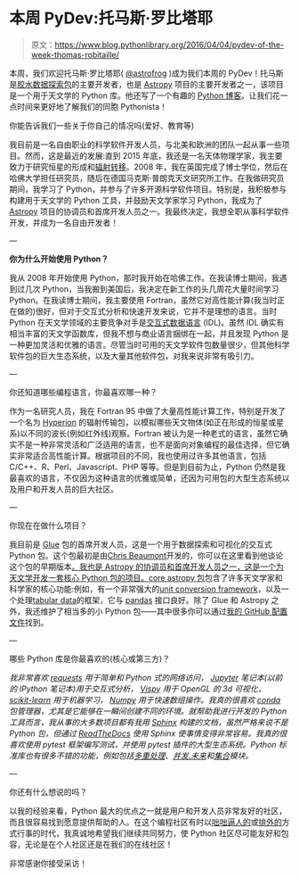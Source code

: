 # 本周 PyDev:托马斯·罗比塔耶

> 原文：<https://www.blog.pythonlibrary.org/2016/04/04/pydev-of-the-week-thomas-robitaille/>

本周，我们欢迎托马斯·罗比塔耶( [@astrofrog](http://twitter.com/astrofrog) )成为我们本周的 PyDev！托马斯是[胶水数据探索包](http://www.glueviz.org/en/stable/)的主要开发者，也是 [Astropy](http://astropy.org/) 项目的主要开发者之一，该项目是一个用于天文学的 Python 库。他还写了一个有趣的 [Python 博客](http://astrofrog.github.io/)。让我们花一点时间来更好地了解我们的同胞 Pythonista！

你能告诉我们一些关于你自己的情况吗(爱好、教育等)

我目前是一名自由职业的科学软件开发人员，与北美和欧洲的团队一起从事一些项目。然而，这是最近的发展:直到 2015 年底，我还是一名天体物理学家，我主要致力于研究恒星的形成和[辐射转移](https://en.wikipedia.org/wiki/Radiative_transfer)。2008 年，我在英国完成了博士学位，然后在哈佛大学担任研究员，随后在德国马克斯·普朗克天文研究所工作。在我做研究员期间，我学习了 Python，并参与了许多开源科学软件项目。特别是，我积极参与构建用于天文学的 Python 工具，并鼓励天文学家学习 Python，我成为了 [Astropy](http://astropy.org/) 项目的协调员和首席开发人员之一。我最终决定，我想全职从事科学软件开发，并成为一名自由开发者！

—

**你为什么开始使用 Python？**

我从 2008 年开始使用 Python，那时我开始在哈佛工作。在我读博士期间，我遇到过几次 Python，当我搬到美国后，我决定在新工作的头几周花大量时间学习 Python。在我读博士期间，我主要使用 Fortran，虽然它对高性能计算(我当时正在做的)很好，但对于交互式分析和快速开发来说，它并不是理想的语言。当时 Python 在天文学领域的主要竞争对手是[交互式数据语言](https://en.wikipedia.org/wiki/IDL_(programming_language)) (IDL)。虽然 IDL 确实有相当丰富的天文学函数库，但我不想与商业语言捆绑在一起，并且发现 Python 是一种更加灵活和优雅的语言。尽管当时可用的天文学软件包数量很少，但其他科学软件包的巨大生态系统，以及大量其他软件包，对我来说非常有吸引力。

—

你还知道哪些编程语言，你最喜欢哪一种？

作为一名研究人员，我在 Fortran 95 中做了大量高性能计算工作，特别是开发了一个名为 [Hyperion](http://hyperion-rt.org/) 的辐射传输包，以模拟哪些天文物体(如正在形成的恒星或星系)以不同的波长(例如红外线)观察。Fortran 被认为是一种老式的语言，虽然它确实不是一种非常灵活和广泛适用的语言，也不是面向对象编程的最佳选择，但它确实非常适合高性能计算。根据项目的不同，我也使用过许多其他语言，包括 C/C++、R、Perl、Javascript、PHP 等等。但是到目前为止，Python 仍然是我最喜欢的语言，不仅因为这种语言的优雅或简单，还因为可用包的大型生态系统以及用户和开发人员的巨大社区。

—

你现在在做什么项目？

我目前是 [Glue](http://www.glueviz.org/) 包的首席开发人员，这是一个用于数据探索和可视化的交互式 Python 包。这个包最初是由[Chris Beaumont](https://chrisbeaumont.org/)开发的，你可以在这里看到他谈论这个包的早期版本[。我也是 Astropy 的协调员和首席开发人员之一，这是一个为天文学开发一套核心 Python 包的项目。](https://vimeo.com/53378575)[core astropy 包](https://pypi.python.org/pypi/astropy)包含了许多天文学家和科学家的核心功能:例如，有一个非常强大的[unit conversion framework](http://docs.astropy.org/en/stable/units/index.html)，以及一个处理[tabular data](http://docs.astropy.org/en/stable/table/index.html)的框架，它与 [pandas](http://pandas.pydata.org/) 接口良好。除了 Glue 和 Astropy 之外，我还维护了相当多的小 Python 包——其中很多你可以通过[我的 GitHub 配置文件](https://github.com/astrofrog?tab=repositories)找到。

—

哪些 Python 库是你最喜欢的(核心或第三方)？

*我非常喜欢 [requests](http://docs.python-requests.org/en/latest/) 用于简单和 Python 式的网络访问， [Jupyter](http://jupyter.org/) 笔记本(以前的 IPython 笔记本)用于交互式分析， [Vispy](http://vispy.org/) 用于 OpenGL 的 3d 可视化， [scikit-learn](http://scikit-learn.org/) 用于机器学习， [Numpy](http://www.numpy.org/) 用于快速数组操作。我真的很喜欢 [conda](http://conda.pydata.org/docs/) 包管理器，尤其是它能够在一瞬间创建不同的环境。就帮助我进行开发的 Python 工具而言，我从事的大多数项目都有我用 [Sphinx](http://www.sphinx-doc.org/) 构建的文档，虽然严格来说不是 Python 包，但通过 [ReadTheDocs](https://readthedocs.org/) 使用 Sphinx 使事情变得非常容易。我真的很喜欢使用 pytest 框架编写测试，并使用 pytest 插件的大型生态系统。Python 标准库也有很多不错的功能，例如包括[多重处理](https://docs.python.org/3.5/library/multiprocessing.html)、[并发.未来](https://docs.python.org/3.5/library/concurrent.futures.html)和[集合](https://docs.python.org/3.5/library/collections.html)模块。*

—

你还有什么想说的吗？

以我的经验来看，Python 最大的优点之一就是用户和开发人员非常友好的社区，而且很容易找到愿意提供帮助的人。在这个编程社区有时以[咄咄逼人的](https://lkml.org/lkml/2015/9/3/428)或[排外的](http://ironholds.org/blog/down-and-out-in-statistical-computing/)方式行事的时代，我真诚地希望我们继续共同努力，使 Python 社区尽可能友好和包容，无论是在个人社区还是在我们的在线社区！

非常感谢你接受采访！